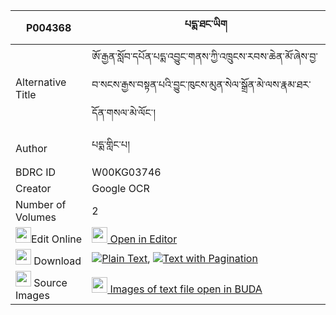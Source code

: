 |P004368|པདྨ་ཐང་ཡིག 
| --- | --- 
|Alternative Title |ཨོ་རྒྱན་སློབ་དཔོན་པདྨ་འབྱུང་གནས་ཀྱི་འཁྲུངས་རབས་ཆེན་མོ་ཞེས་བྱ་བ་སངས་རྒྱས་བསྟན་པའི་བྱུང་ཁུངས་མུན་སེལ་སྒྲོན་མེ་ལས་རྣམ་ཐར་དོན་གསལ་མེ་ལོང་།
|Author| པདྨ་གླིང་པ།
|BDRC ID | W00KG03746
|Creator | Google OCR
|Number of Volumes| 2
|<img width="25" src="https://img.icons8.com/color/25/000000/edit-property.png">Edit Online| [<img width="25" src="https://avatars.githubusercontent.com/u/45091458?s=200&v=4"> Open in Editor](http://editor.openpecha.org/P004368)
|<img width="25" src="https://img.icons8.com/fluent/48/000000/download-2.png"/>  Download | [![](https://img.icons8.com/color/20/000000/txt.png)Plain Text](https://github.com/Openpecha/P004368/releases/download/v2/pema_tangyik_plain_P004368.zip), [![](https://img.icons8.com/color/20/000000/txt.png)Text with Pagination](https://github.com/Openpecha/P004368/releases/download/v2/pema_tangyik_pages_P004368.zip)
|<img width="25" src="https://img.icons8.com/plasticine/100/000000/pictures-folder.png"/>  Source Images | [<img width="25" src="https://library.bdrc.io/icons/BUDA-small.svg"> Images of text file open in BUDA](https://library.bdrc.io/show/bdr:W00KG03746)